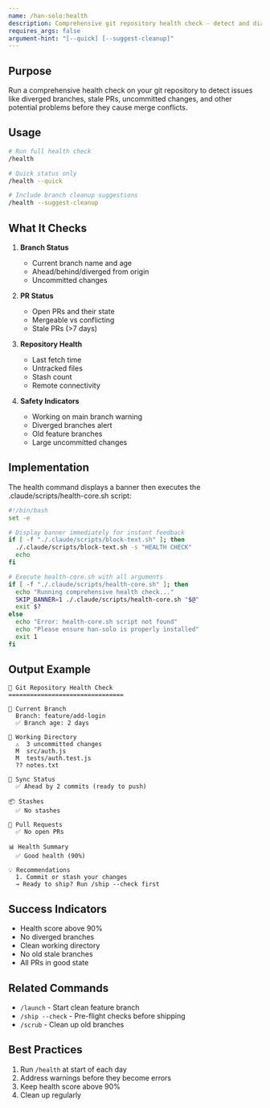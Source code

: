 ```yaml
---
name: /han-solo:health
description: Comprehensive git repository health check - detect and diagnose potential issues before they cause problems
requires_args: false
argument-hint: "[--quick] [--suggest-cleanup]"
---
```


## Purpose
Run a comprehensive health check on your git repository to detect issues like diverged branches, stale PRs, uncommitted changes, and other potential problems before they cause merge conflicts.

## Usage
```bash
# Run full health check
/health

# Quick status only
/health --quick

# Include branch cleanup suggestions
/health --suggest-cleanup
```

## What It Checks
1. **Branch Status**
   - Current branch name and age
   - Ahead/behind/diverged from origin
   - Uncommitted changes
   
2. **PR Status**
   - Open PRs and their state
   - Mergeable vs conflicting
   - Stale PRs (>7 days)
   
3. **Repository Health**
   - Last fetch time
   - Untracked files
   - Stash count
   - Remote connectivity
   
4. **Safety Indicators**
   - Working on main branch warning
   - Diverged branches alert
   - Old feature branches
   - Large uncommitted changes

## Implementation
The health command displays a banner then executes the .claude/scripts/health-core.sh script:

```bash
#!/bin/bash
set -e

# Display banner immediately for instant feedback
if [ -f "./.claude/scripts/block-text.sh" ]; then
  ./.claude/scripts/block-text.sh -s "HEALTH CHECK"
  echo
fi

# Execute health-core.sh with all arguments
if [ -f "./.claude/scripts/health-core.sh" ]; then
  echo "Running comprehensive health check..."
  SKIP_BANNER=1 ./.claude/scripts/health-core.sh "$@"
  exit $?
else
  echo "Error: health-core.sh script not found"
  echo "Please ensure han-solo is properly installed"
  exit 1
fi
```

## Output Example
```
🏥 Git Repository Health Check
================================

📍 Current Branch
  Branch: feature/add-login
  ✅ Branch age: 2 days

📝 Working Directory
  ⚠️  3 uncommitted changes
  M  src/auth.js
  M  tests/auth.test.js
  ?? notes.txt

🔄 Sync Status
  ✅ Ahead by 2 commits (ready to push)

📦 Stashes
  ✅ No stashes

🎯 Pull Requests
  ✅ No open PRs

📊 Health Summary
  ✅ Good health (90%)

💡 Recommendations
  1. Commit or stash your changes
  → Ready to ship? Run /ship --check first
```

## Success Indicators
- Health score above 90%
- No diverged branches
- Clean working directory
- No old stale branches
- All PRs in good state

## Related Commands
- `/launch` - Start clean feature branch
- `/ship --check` - Pre-flight checks before shipping
- `/scrub` - Clean up old branches

## Best Practices
1. Run `/health` at start of each day
2. Address warnings before they become errors
3. Keep health score above 90%
4. Clean up regularly
